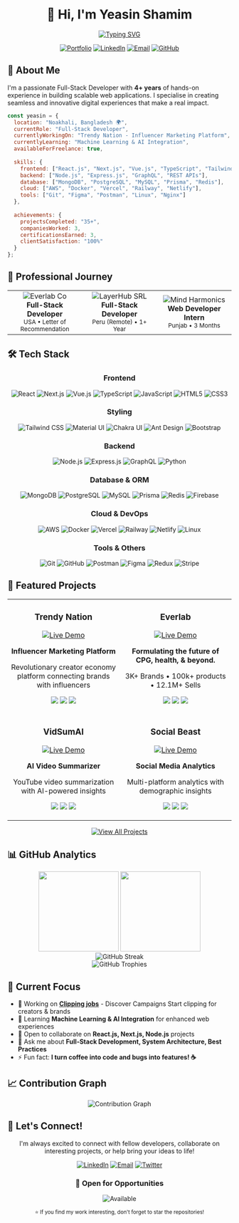 <div align="center">
  
# 👋 Hi, I'm Yeasin Shamim

<p align="center">
  <a href="https://git.io/typing-svg">
    <img src="https://readme-typing-svg.herokuapp.com?font=Fira+Code&weight=600&size=28&pause=1000&color=6366F1&center=true&vCenter=true&width=600&lines=Full+Stack+Web+Developer;4%2B+Years+of+Experience;React.js+%7C+Next.js+%7C+Node.js;Building+Digital+Experiences" alt="Typing SVG" />
  </a>
</p>

<p align="center">
  <a href="https://yeasin-shamim-dev.vercel.app"><img src="https://img.shields.io/badge/Portfolio-6366F1?style=for-the-badge&logo=google-chrome&logoColor=white" alt="Portfolio" /></a>
  <a href="https://linkedin.com/in/yeasin-shamim-dev"><img src="https://img.shields.io/badge/LinkedIn-0077B5?style=for-the-badge&logo=linkedin&logoColor=white" alt="LinkedIn" /></a>
  <a href="mailto:yeasin.shamim.dev@gmail.com"><img src="https://img.shields.io/badge/Email-D14836?style=for-the-badge&logo=gmail&logoColor=white" alt="Email" /></a>
  <a href="https://github.com/yeasinshamimdev"><img src="https://img.shields.io/badge/GitHub-100000?style=for-the-badge&logo=github&logoColor=white" alt="GitHub" /></a>
</p>

</div>

## 🚀 About Me

I'm a passionate Full-Stack Developer with **4+ years** of hands-on experience in building scalable web applications. I specialise in creating seamless and innovative digital experiences that make a real impact.

```javascript
const yeasin = {
  location: "Noakhali, Bangladesh 🌍",
  currentRole: "Full-Stack Developer",
  currentlyWorkingOn: "Trendy Nation - Influencer Marketing Platform",
  currentlyLearning: "Machine Learning & AI Integration",
  availableForFreelance: true,
  
  skills: {
    frontend: ["React.js", "Next.js", "Vue.js", "TypeScript", "Tailwind CSS"],
    backend: ["Node.js", "Express.js", "GraphQL", "REST APIs"],
    database: ["MongoDB", "PostgreSQL", "MySQL", "Prisma", "Redis"],
    cloud: ["AWS", "Docker", "Vercel", "Railway", "Netlify"],
    tools: ["Git", "Figma", "Postman", "Linux", "Nginx"]
  },
  
  achievements: {
    projectsCompleted: "35+",
    companiesWorked: 3,
    certificationsEarned: 3,
    clientSatisfaction: "100%"
  }
};
```

## 💼 Professional Journey

<table>
  <tr>
    <td align="center" width="33%">
      <img src="https://img.shields.io/badge/Everlab_Co-2024--2025-6366F1?style=for-the-badge" alt="Everlab Co" /><br/>
      <b>Full-Stack Developer</b><br/>
      <sub>USA • Letter of Recommendation</sub>
    </td>
    <td align="center" width="33%">
      <img src="https://img.shields.io/badge/LayerHub_SRL-2023--2024-4F46E5?style=for-the-badge" alt="LayerHub SRL" /><br/>
      <b>Full-Stack Developer</b><br/>
      <sub>Peru (Remote) • 1+ Year</sub>
    </td>
    <td align="center" width="33%">
      <img src="https://img.shields.io/badge/Mind_Harmonics-2022-818CF8?style=for-the-badge" alt="Mind Harmonics" /><br/>
      <b>Web Developer Intern</b><br/>
      <sub>Punjab • 3 Months</sub>
    </td>
  </tr>
</table>

## 🛠️ Tech Stack

<div align="center">

### Frontend
![React](https://img.shields.io/badge/React-20232A?style=for-the-badge&logo=react&logoColor=61DAFB)
![Next.js](https://img.shields.io/badge/Next.js-000000?style=for-the-badge&logo=next.js&logoColor=white)
![Vue.js](https://img.shields.io/badge/Vue.js-35495E?style=for-the-badge&logo=vue.js&logoColor=4FC08D)
![TypeScript](https://img.shields.io/badge/TypeScript-007ACC?style=for-the-badge&logo=typescript&logoColor=white)
![JavaScript](https://img.shields.io/badge/JavaScript-F7DF1E?style=for-the-badge&logo=javascript&logoColor=black)
![HTML5](https://img.shields.io/badge/HTML5-E34F26?style=for-the-badge&logo=html5&logoColor=white)
![CSS3](https://img.shields.io/badge/CSS3-1572B6?style=for-the-badge&logo=css3&logoColor=white)

### Styling
![Tailwind CSS](https://img.shields.io/badge/Tailwind_CSS-38B2AC?style=for-the-badge&logo=tailwind-css&logoColor=white)
![Material UI](https://img.shields.io/badge/Material--UI-0081CB?style=for-the-badge&logo=material-ui&logoColor=white)
![Chakra UI](https://img.shields.io/badge/Chakra--UI-319795?style=for-the-badge&logo=chakra-ui&logoColor=white)
![Ant Design](https://img.shields.io/badge/-AntDesign-%230170FE?style=for-the-badge&logo=ant-design&logoColor=white)
![Bootstrap](https://img.shields.io/badge/Bootstrap-563D7C?style=for-the-badge&logo=bootstrap&logoColor=white)

### Backend
![Node.js](https://img.shields.io/badge/Node.js-43853D?style=for-the-badge&logo=node.js&logoColor=white)
![Express.js](https://img.shields.io/badge/Express.js-404D59?style=for-the-badge)
![GraphQL](https://img.shields.io/badge/-GraphQL-E10098?style=for-the-badge&logo=graphql&logoColor=white)
![Python](https://img.shields.io/badge/Python-14354C?style=for-the-badge&logo=python&logoColor=white)

### Database & ORM
![MongoDB](https://img.shields.io/badge/MongoDB-4EA94B?style=for-the-badge&logo=mongodb&logoColor=white)
![PostgreSQL](https://img.shields.io/badge/PostgreSQL-316192?style=for-the-badge&logo=postgresql&logoColor=white)
![MySQL](https://img.shields.io/badge/MySQL-00000F?style=for-the-badge&logo=mysql&logoColor=white)
![Prisma](https://img.shields.io/badge/Prisma-3982CE?style=for-the-badge&logo=Prisma&logoColor=white)
![Redis](https://img.shields.io/badge/redis-%23DD0031.svg?style=for-the-badge&logo=redis&logoColor=white)
![Firebase](https://img.shields.io/badge/Firebase-039BE5?style=for-the-badge&logo=Firebase&logoColor=white)

### Cloud & DevOps
![AWS](https://img.shields.io/badge/AWS-232F3E?style=for-the-badge&logo=amazon-aws&logoColor=white)
![Docker](https://img.shields.io/badge/Docker-2CA5E0?style=for-the-badge&logo=docker&logoColor=white)
![Vercel](https://img.shields.io/badge/Vercel-000000?style=for-the-badge&logo=vercel&logoColor=white)
![Railway](https://img.shields.io/badge/Railway-131415?style=for-the-badge&logo=railway&logoColor=white)
![Netlify](https://img.shields.io/badge/Netlify-00C7B7?style=for-the-badge&logo=netlify&logoColor=white)
![Linux](https://img.shields.io/badge/Linux-FCC624?style=for-the-badge&logo=linux&logoColor=black)

### Tools & Others
![Git](https://img.shields.io/badge/GIT-E44C30?style=for-the-badge&logo=git&logoColor=white)
![GitHub](https://img.shields.io/badge/GitHub-100000?style=for-the-badge&logo=github&logoColor=white)
![Postman](https://img.shields.io/badge/Postman-FF6C37?style=for-the-badge&logo=postman&logoColor=white)
![Figma](https://img.shields.io/badge/Figma-F24E1E?style=for-the-badge&logo=figma&logoColor=white)
![Redux](https://img.shields.io/badge/Redux-593D88?style=for-the-badge&logo=redux&logoColor=white)
![Stripe](https://img.shields.io/badge/Stripe-626CD9?style=for-the-badge&logo=Stripe&logoColor=white)

</div>

## 🌟 Featured Projects

<div align="center">
  <table>
    <tr>
      <td width="50%">
        <h3 align="center">Trendy Nation</h3>
        <div align="center">
          <a href="https://beast-nation.vercel.app" target="_blank">
            <img src="https://img.shields.io/badge/🔗_Live_Demo-6366F1?style=for-the-badge" alt="Live Demo" />
          </a>
          <p><strong>Influencer Marketing Platform</strong></p>
          <p>Revolutionary creator economy platform connecting brands with influencers</p>
          <p>
            <img src="https://img.shields.io/badge/Next.js-000000?style=flat&logo=next.js&logoColor=white" />
            <img src="https://img.shields.io/badge/React-61DAFB?style=flat&logo=react&logoColor=black" />
            <img src="https://img.shields.io/badge/Node.js-339933?style=flat&logo=node.js&logoColor=white" />
          </p>
        </div>
      </td>
      <td width="50%">
        <h3 align="center">Everlab</h3>
        <div align="center">
          <a href="https://www.everlab.co" target="_blank">
            <img src="https://img.shields.io/badge/🔗_Live_Demo-6366F1?style=for-the-badge" alt="Live Demo" />
          </a>
          <p><strong>Formulating the future of CPG, health, & beyond.</strong></p>
          <p>3K+ Brands • 100k+ products • 12.1M+ Sells</p>
          <p>
            <img src="https://img.shields.io/badge/React-61DAFB?style=flat&logo=react&logoColor=black" />
            <img src="https://img.shields.io/badge/TypeScript-007ACC?style=flat&logo=typescript&logoColor=white" />
            <img src="https://img.shields.io/badge/Recharts-FF6384?style=flat" />
          </p>
        </div>
      </td>
    </tr>
    <tr>
      <td width="50%">
        <h3 align="center">VidSumAI</h3>
        <div align="center">
          <a href="https://vidsum-ai-ten.vercel.app" target="_blank">
            <img src="https://img.shields.io/badge/🔗_Live_Demo-6366F1?style=for-the-badge" alt="Live Demo" />
          </a>
          <p><strong>AI Video Summarizer</strong></p>
          <p>YouTube video summarization with AI-powered insights</p>
          <p>
            <img src="https://img.shields.io/badge/Next.js-000000?style=flat&logo=next.js&logoColor=white" />
            <img src="https://img.shields.io/badge/AI_Integration-4285F4?style=flat" />
            <img src="https://img.shields.io/badge/YouTube_API-FF0000?style=flat&logo=youtube&logoColor=white" />
          </p>
        </div>
      </td>
      <td width="50%">
        <h3 align="center">Social Beast</h3>
        <div align="center">
          <a href="https://socialbeast.vercel.app" target="_blank">
            <img src="https://img.shields.io/badge/🔗_Live_Demo-6366F1?style=for-the-badge" alt="Live Demo" />
          </a>
          <p><strong>Social Media Analytics</strong></p>
          <p>Multi-platform analytics with demographic insights</p>
          <p>
            <img src="https://img.shields.io/badge/Next.js-000000?style=flat&logo=next.js&logoColor=white" />
            <img src="https://img.shields.io/badge/Charts.js-FF6384?style=flat&logo=chart.js&logoColor=white" />
            <img src="https://img.shields.io/badge/APIs-0052CC?style=flat" />
          </p>
        </div>
      </td>
    </tr>
  </table>
</div>

<p align="center">
  <a href="https://github.com/yeasinshamimdev?tab=repositories">
    <img src="https://img.shields.io/badge/View_All_Projects-6366F1?style=for-the-badge&logo=github&logoColor=white" alt="View All Projects" />
  </a>
</p>

## 📊 GitHub Analytics

<div align="center">
  <img height="180em" src="https://github-readme-stats.vercel.app/api?username=yeasinshamimdev&show_icons=true&theme=tokyonight&include_all_commits=true&count_private=true"/>
  <img height="180em" src="https://github-readme-stats.vercel.app/api/top-langs/?username=yeasinshamimdev&layout=compact&langs_count=8&theme=tokyonight"/>
</div>

<div align="center">
  <img src="https://github-readme-streak-stats.herokuapp.com/?user=yeasinshamimdev&theme=tokyonight" alt="GitHub Streak" />
</div>

<div align="center">
  <img src="https://github-profile-trophy.vercel.app/?username=yeasinshamimdev&theme=tokyonight&no-frame=true&row=1&column=7" alt="GitHub Trophies" />
</div>

## 🎯 Current Focus

- 🔭 Working on **[Clipping jobs](https://clippingjobs-com.vercel.app)** - Discover Campaigns Start clipping for creators & brands
- 🌱 Learning **Machine Learning & AI Integration** for enhanced web experiences
- 👯 Open to collaborate on **React.js, Next.js, Node.js** projects
- 💬 Ask me about **Full-Stack Development, System Architecture, Best Practices**
- ⚡ Fun fact: **I turn coffee into code and bugs into features! ☕**

## 📈 Contribution Graph

<div align="center">
  <img src="https://github-readme-activity-graph.vercel.app/graph?username=yeasinshamimdev&theme=tokyo-night&hide_border=true" alt="Contribution Graph" />
</div>

## 🤝 Let's Connect!

<div align="center">
  
I'm always excited to connect with fellow developers, collaborate on interesting projects, or help bring your ideas to life!

<p align="center">
  <a href="https://linkedin.com/in/yeasin-shamim-dev"><img src="https://img.shields.io/badge/LinkedIn-Connect-0077B5?style=for-the-badge&logo=linkedin" alt="LinkedIn" /></a>
  <a href="mailto:yeasin.shamim.dev@gmail.com"><img src="https://img.shields.io/badge/Email-Contact-D14836?style=for-the-badge&logo=gmail&logoColor=white" alt="Email" /></a>
  <a href="https://x.com/yeasin_shamim1"><img src="https://img.shields.io/badge/Twitter-Follow-1DA1F2?style=for-the-badge&logo=twitter&logoColor=white" alt="Twitter" /></a>
</p>

### 💼 Open for Opportunities

<img src="https://img.shields.io/badge/Available_for_Freelance_Projects-22C55E?style=for-the-badge&logo=checkmarx&logoColor=white" alt="Available" />
  <p>
    <sub>⭐ If you find my work interesting, don't forget to star the repositories!</sub>
  </p>
</div>
